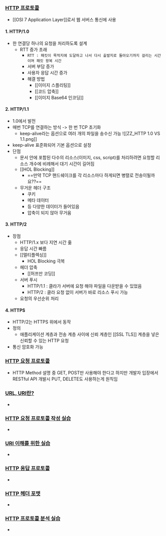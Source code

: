 ### [HTTP 프로토콜](https://youtu.be/TwsQX1AnWJU?list=PL0d8NnikouEWcF1jJueLdjRIC4HsUlULi)
-  [[OSI 7 Application Layer]]로서 웹 서버스 통신에 사용
#### 1. HTTP/1.0
- 한 연결당 하나의 요청을 처리하도록 설계
	- RTT 증가 초래
		- `RTT : 패킷이 목적지에 도달하고 나서 다시 출발지로 돌아오기까지 걸리는 시간이며 패킷 왕복 시간`
		- 서버 부담 증가
		- 사용자 응답 시간 증가
		- 해결 방법
			- [[이미지 스플리팅]]
			- [[코드 압축]]
			- [[이미지 Base64 인코딩]]

#### 2. HTTP/1.1
 - 1.0에서 발전
 - 매번 TCP를 연결하는 방식 -> 한 번 TCP 초기화
	 - keep-alive라는 옵션으로 여러 개의 파일을 송수신 가능
![[ZZ_HTTP 1.0 VS 1.1.png]]
- keep-alive 표준화되어 기본 옵션으로 설정
- 단점
	- 문서 안에 포함된 다수의 리소스(이미지, css, script)를 처리하려면 요청할 리소스 개수에 비례해서 대기 시간이 길어짐
	- [[HOL Blocking]]
		- ==만약 TCP 핸드쉐이크를 각 리소스마다 하게되면 병렬로 전송이될까요??==
	- 무거운 헤더 구조
		- 쿠키
		- 메타 데이터
		- 등 다양한 데이터가 들어있음
		- 압축이 되지 않아 무거움

#### 3. HTTP/2
- 장점
	- HTTP/1.x 보다 지연 시간 줆
	- 응답 시간 빠름
	- [[멀티플렉싱]]
		- HOL Blocking 극복
	- 헤더 압축
		- [[허프만 코딩]]
	- 서버 푸시
		- HTTP/1.1 : 클라가 서버에 요청 해야 파일을 다운받을 수 있었음
		- HTTP/2 : 클라 요청 없이 서버가 바로 리소스 푸시 가능
	- 요청의 우선순위 처리

#### 4. HTTPS
- HTTP/2는 HTTPS 위에서 동작
- 정의
	- 애플리케이션 계층과 전송 계층 사이에 신뢰 계층인 [[SSL TLS]] 계층을 넣은 신뢰할 수 있는 HTTP 요청
- 통신 암호화 가능

### [HTTP 요청 프로토콜](https://youtu.be/rxaBwwI_JnI?list=PL0d8NnikouEWcF1jJueLdjRIC4HsUlULi)

- HTTP Method 설명 중 GET, POST만 사용해야 한다고 하지만 개발자 입장에서 RESTful API 개발시 PUT, DELETE도 사용하는게 원칙임

### [URL, URI란?](https://youtu.be/2ikhZ_fNP5Y?list=PL0d8NnikouEWcF1jJueLdjRIC4HsUlULi)

- 

### [HTTP 요청 프로토콜 작성 실습](https://youtu.be/XbGJYsxed2w?list=PL0d8NnikouEWcF1jJueLdjRIC4HsUlULi)

- 

### [URI 이해를 위한 실습](https://youtu.be/HBojczyd1Ac?list=PL0d8NnikouEWcF1jJueLdjRIC4HsUlULi)

- 

### [HTTP 응답 프로토콜](https://youtu.be/kuucNF4Zvbs?list=PL0d8NnikouEWcF1jJueLdjRIC4HsUlULi)

- 

### [HTTP 헤더 포맷](https://youtu.be/mQTGmxendk8?list=PL0d8NnikouEWcF1jJueLdjRIC4HsUlULi)

- 

### [HTTP 프로토콜 분석 실습](https://youtu.be/dhMrKTwNI8U?list=PL0d8NnikouEWcF1jJueLdjRIC4HsUlULi)

-